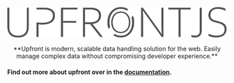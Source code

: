 <p align="center">
  <img src="https://raw.githubusercontent.com/upfrontjs/design/main/upfrontjs.png">
</p>

<p align="center">
  **Upfront is modern, scalable data handling solution for the web. Easily manage complex data without compromising developer experience.**
</p>

#### Find out more about upfront over in the [documentation](https://www.upfrontjs.com/).
